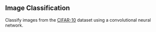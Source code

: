 ## Image Classification

Classify images from the [CIFAR-10](https://www.cs.toronto.edu/~kriz/cifar.html) dataset using a convolutional neural network.
